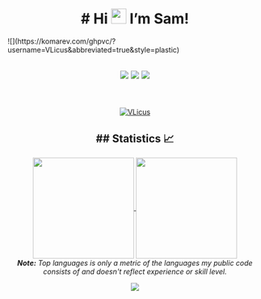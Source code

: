<h1 align="center">
 # Hi <img src="https://raw.githubusercontent.com/MartinHeinz/MartinHeinz/master/wave.gif" width="30px"> I’m Sam!</strong> </em>
</h1>
![](https://komarev.com/ghpvc/?username=VLicus&abbreviated=true&style=plastic)
<br/>

<h2>
<p align="center">
  <a href="mailto:samu.cobas.ort@gmail.com" target="_blank"><img src="https://img.shields.io/badge/-Gmail-0D1117?style=for-the-badge&logo=gmail"></a>
  <a href="https://www.linkedin.com/in/samuel-cobas/" target="_blank"><img src="https://img.shields.io/badge/-LinkedIn-0D1117?style=for-the-badge&logo=linkedin"></a>
  <a href="./src/assets/Resume.pdf" target="_blank" download="Resume.pdf"><img src="https://img.shields.io/badge/-Resume-0D1117?style=for-the-badge&logo=Revolt.chat"></a>
</p>
</h2>
<br/>

<p align="center">
 
<a href="https://www.linkedin.com/in/samuel-cobas/" target="_blank">
<img align="center" src="https://img.shields.io/badge/LinkedIn-0077B5?style=for-the-badge&logo=linkedin&logoColor=white" 
alt="VLicus" />
 
</a>
</p>

<h2 align="center">
## Statistics 📈
</h2>

<div align="center"> 
<a href="https://github.com/VLicus">
  <img height=200 align="center" src="https://github-readme-stats.vercel.app/api?username=VLicus&show_icons=true&theme=radical" />
</a>
<a href="https://github.com/VLicus">
  <img height=200 align="center" src="https://github-readme-stats.vercel.app/api/top-langs?username=VLicus&theme=radical&layout=compact&langs_count=8&card_width=320" />
</a>
<br/>
    <i><b>Note:</b> Top languages is only a metric of the languages my public code consists of and doesn't reflect experience or skill level. </i>
</div>

<p align="center">
  <a href="#"><img src="https://readme-typing-svg.herokuapp.com?font=Bitter&duration=3000&color=a110e3&background=01010100&center=true&vCenter=true&lines=Thank+you!"></a>
</p>
